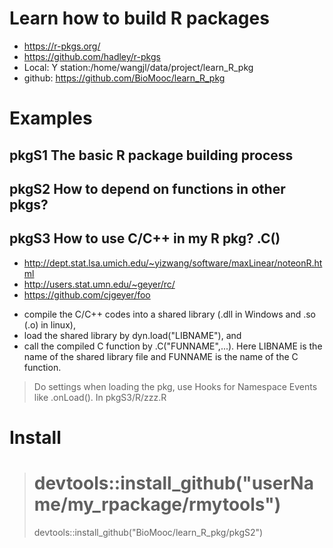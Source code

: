 # Learn how to build R packages

- https://r-pkgs.org/
- https://github.com/hadley/r-pkgs
- Local: Y station:/home/wangjl/data/project/learn_R_pkg
- github: https://github.com/BioMooc/learn_R_pkg


# Examples

## pkgS1 The basic R package building process

## pkgS2 How to depend on functions in other pkgs?

## pkgS3 How to use C/C++ in my R pkg? .C() 

* http://dept.stat.lsa.umich.edu/~yizwang/software/maxLinear/noteonR.html
* http://users.stat.umn.edu/~geyer/rc/
* https://github.com/cjgeyer/foo

- compile the C/C++ codes into a shared library (.dll in Windows and .so (.o) in linux), 
- load the shared library by dyn.load("LIBNAME"), and 
- call the compiled C function by .C("FUNNAME",...). Here LIBNAME is the name of the shared library file and FUNNAME is the name of the C function.


> Do settings when loading the pkg, use Hooks for Namespace Events like .onLoad(). In pkgS3/R/zzz.R





# Install

> # devtools::install_github("userName/my_rpackage/rmytools")
> devtools::install_github("BioMooc/learn_R_pkg/pkgS2")

